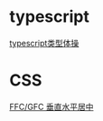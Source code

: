 typescript
====
[typescript类型体操](https://github.com/qinhualian/qinhualian.github.io/issues/1)


CSS
====

[FFC/GFC 垂直水平居中](https://github.com/qinhualian/qinhualian.github.io/issues/1)
